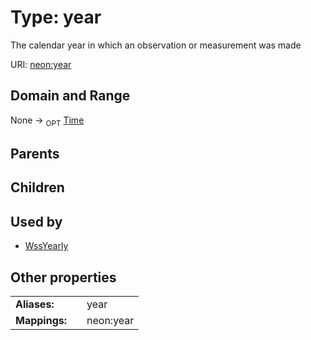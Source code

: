 
# Type: year


The calendar year in which an observation or measurement was made

URI: [neon:year](https://data.neonscience.org/year)


## Domain and Range

None ->  <sub>OPT</sub> [Time](types/Time.md)

## Parents


## Children


## Used by

 * [WssYearly](WssYearly.md)

## Other properties

|  |  |  |
| --- | --- | --- |
| **Aliases:** | | year |
| **Mappings:** | | neon:year |

